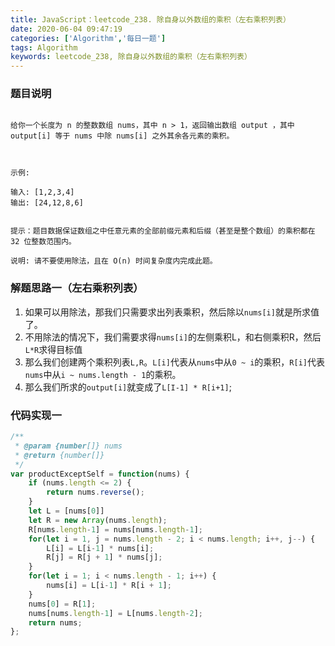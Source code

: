 ```yaml
---
title: JavaScript：leetcode_238. 除自身以外数组的乘积（左右乘积列表）
date: 2020-06-04 09:47:19
categories: ['Algorithm','每日一题']
tags: Algorithm
keywords: leetcode_238, 除自身以外数组的乘积（左右乘积列表）
---
```

### 题目说明
```

给你一个长度为 n 的整数数组 nums，其中 n > 1，返回输出数组 output ，其中 output[i] 等于 nums 中除 nums[i] 之外其余各元素的乘积。

 

示例:

输入: [1,2,3,4]
输出: [24,12,8,6]
 

提示：题目数据保证数组之中任意元素的全部前缀元素和后缀（甚至是整个数组）的乘积都在 32 位整数范围内。

说明: 请不要使用除法，且在 O(n) 时间复杂度内完成此题。

```

### 解题思路一（左右乘积列表）
1. 如果可以用除法，那我们只需要求出列表乘积，然后除以`nums[i]`就是所求值了。
2. 不用除法的情况下，我们需要求得`nums[i]`的左侧乘积L，和右侧乘积R，然后`L*R`求得目标值
3. 那么我们创建两个乘积列表`L,R`。`L[i]`代表从`nums`中从`0 ~ i`的乘积，`R[i]`代表`nums`中从`i ~ nums.length - 1`的乘积。
4. 那么我们所求的`output[i]`就变成了`L[I-1] * R[i+1]`;
### 代码实现一
```javascript
/**
 * @param {number[]} nums
 * @return {number[]}
 */
var productExceptSelf = function(nums) {
    if (nums.length <= 2) {
        return nums.reverse();
    }
    let L = [nums[0]]
    let R = new Array(nums.length);
    R[nums.length-1] = nums[nums.length-1];
    for(let i = 1, j = nums.length - 2; i < nums.length; i++, j--) {
        L[i] = L[i-1] * nums[i];
        R[j] = R[j + 1] * nums[j];
    }
    for(let i = 1; i < nums.length - 1; i++) {
        nums[i] = L[i-1] * R[i + 1]; 
    }
    nums[0] = R[1];
    nums[nums.length-1] = L[nums.length-2];
    return nums;
};
```

